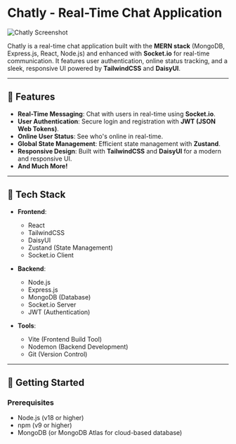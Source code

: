 # Chatly - Real-Time Chat Application

![Chatly Screenshot](.frontend/public/images/Screenshot(239).png)  

Chatly is a real-time chat application built with the **MERN stack** (MongoDB, Express.js, React, Node.js) and enhanced with **Socket.io** for real-time communication. It features user authentication, online status tracking, and a sleek, responsive UI powered by **TailwindCSS** and **DaisyUI**.

---

## 🌟 Features

- **Real-Time Messaging**: Chat with users in real-time using **Socket.io**.
- **User Authentication**: Secure login and registration with **JWT (JSON Web Tokens)**.
- **Online User Status**: See who's online in real-time.
- **Global State Management**: Efficient state management with **Zustand**.
- **Responsive Design**: Built with **TailwindCSS** and **DaisyUI** for a modern and responsive UI.
- **And Much More!**

---

## 🚀 Tech Stack

- **Frontend**:
  - React
  - TailwindCSS
  - DaisyUI
  - Zustand (State Management)
  - Socket.io Client

- **Backend**:
  - Node.js
  - Express.js
  - MongoDB (Database)
  - Socket.io Server
  - JWT (Authentication)

- **Tools**:
  - Vite (Frontend Build Tool)
  - Nodemon (Backend Development)
  - Git (Version Control)

---

## 🎯 Getting Started

### Prerequisites

- Node.js (v18 or higher)
- npm (v9 or higher)
- MongoDB (or MongoDB Atlas for cloud-based database)

 
